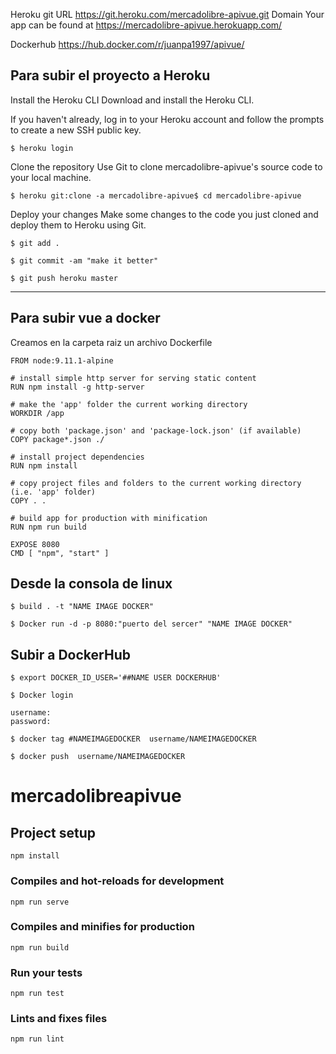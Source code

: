 Heroku git URL https://git.heroku.com/mercadolibre-apivue.git
Domain
Your app can be found at https://mercadolibre-apivue.herokuapp.com/

Dockerhub https://hub.docker.com/r/juanpa1997/apivue/


## Para subir el proyecto a Heroku

Install the Heroku CLI
Download and install the Heroku CLI.

If you haven't already, log in to your Heroku account and follow the prompts to create a new SSH public key.

``` 
$ heroku login

``` 

Clone the repository
Use Git to clone mercadolibre-apivue's source code to your local machine.

``` 
$ heroku git:clone -a mercadolibre-apivue$ cd mercadolibre-apivue

``` 

Deploy your changes
Make some changes to the code you just cloned and deploy them to Heroku using Git.

``` 
$ git add .

$ git commit -am "make it better"
 
$ git push heroku master

``` 





_____________________________________________________________________
## Para subir vue a docker 
 
 Creamos en la carpeta raiz un archivo Dockerfile 

``` 
FROM node:9.11.1-alpine

# install simple http server for serving static content
RUN npm install -g http-server

# make the 'app' folder the current working directory
WORKDIR /app

# copy both 'package.json' and 'package-lock.json' (if available)
COPY package*.json ./

# install project dependencies
RUN npm install

# copy project files and folders to the current working directory (i.e. 'app' folder)
COPY . .

# build app for production with minification
RUN npm run build

EXPOSE 8080
CMD [ "npm", "start" ]
```


## Desde la consola de linux 
```
$ build . -t "NAME IMAGE DOCKER"
```
```
$ Docker run -d -p 8080:"puerto del sercer" "NAME IMAGE DOCKER"
```
## Subir a DockerHub
```
$ export DOCKER_ID_USER='##NAME USER DOCKERHUB'

$ Docker login

username:
password: 

$ docker tag #NAMEIMAGEDOCKER  username/NAMEIMAGEDOCKER

$ docker push  username/NAMEIMAGEDOCKER
```


# mercadolibreapivue

## Project setup
```
npm install
```

### Compiles and hot-reloads for development
```
npm run serve
```

### Compiles and minifies for production
```
npm run build
```

### Run your tests
```
npm run test
```

### Lints and fixes files
```
npm run lint
```


